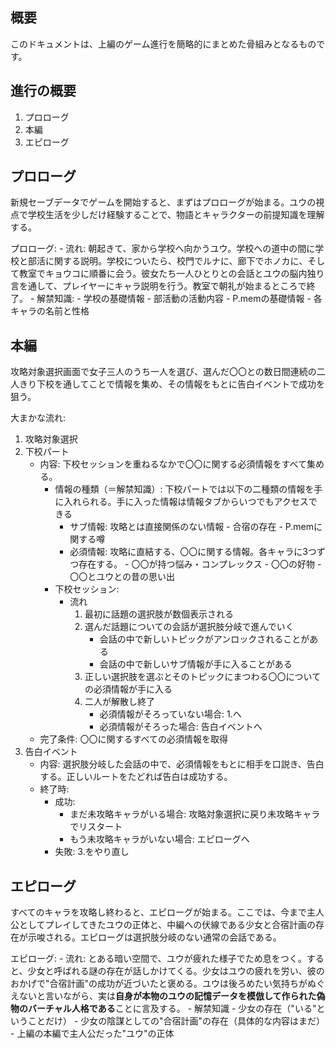 ## 概要
このドキュメントは、上編のゲーム進行を簡略的にまとめた骨組みとなるものです。

## 進行の概要
1. プロローグ
2. 本編
3. エピローグ

## プロローグ
新規セーブデータでゲームを開始すると、まずはプロローグが始まる。ユウの視点で学校生活を少しだけ経験することで、物語とキャラクターの前提知識を理解する。

プロローグ:
    - 流れ: 朝起きて、家から学校へ向かうユウ。学校への道中の間に学校と部活に関する説明。学校についたら、校門でルナに、廊下でホノカに、そして教室でキョウコに順番に会う。彼女たち一人ひとりとの会話とユウの脳内独り言を通して、プレイヤーにキャラ説明を行う。教室で朝礼が始まるところで終了。
    - 解禁知識:
        - 学校の基礎情報
        - 部活動の活動内容
        - P.memの基礎情報
        - 各キャラの名前と性格

## 本編
攻略対象選択画面で女子三人のうち一人を選び、選んだ〇〇との数日間連続の二人きり下校を通してことで情報を集め、その情報をもとに告白イベントで成功を狙う。

大まかな流れ:
1. 攻略対象選択
2. 下校パート
    - 内容: 下校セッションを重ねるなかで〇〇に関する必須情報をすべて集める。
        - 情報の種類（＝解禁知識）: 下校パートでは以下の二種類の情報を手に入れられる。手に入った情報は情報タブからいつでもアクセスできる
            - サブ情報: 攻略とは直接関係のない情報
                    - 合宿の存在
                    - P.memに関する噂
            - 必須情報: 攻略に直結する、〇〇に関する情報。各キャラに3つずつ存在する。
                    - 〇〇が持つ悩み・コンプレックス
                    - 〇〇の好物
                    - 〇〇とユウとの昔の思い出
        - 下校セッション: 
            - 流れ
                1. 最初に話題の選択肢が数個表示される
                2. 選んだ話題についての会話が選択肢分岐で進んでいく
                    - 会話の中で新しいトピックがアンロックされることがある
                    - 会話の中で新しいサブ情報が手に入ることがある
                3. 正しい選択肢を選ぶとそのトピックにまつわる〇〇についての必須情報が手に入る
                4. 二人が解散し終了
                    - 必須情報がそろっていない場合: 1.へ
                    - 必須情報がそろった場合: 告白イベントへ
    - 完了条件: 〇〇に関するすべての必須情報を取得
3. 告白イベント
    - 内容: 選択肢分岐した会話の中で、必須情報をもとに相手を口説き、告白する。正しいルートをたどれば告白は成功する。
    - 終了時:
        - 成功: 
            - まだ未攻略キャラがいる場合: 攻略対象選択に戻り未攻略キャラでリスタート
            - もう未攻略キャラがいない場合: エピローグへ
        - 失敗: 3.をやり直し

## エピローグ
すべてのキャラを攻略し終わると、エピローグが始まる。ここでは、今まで主人公としてプレイしてきたユウの正体と、中編への伏線である少女と合宿計画の存在が示唆される。エピローグは選択肢分岐のない通常の会話である。

エピローグ:
    - 流れ: とある暗い空間で、ユウが疲れた様子でため息をつく。すると、少女と呼ばれる謎の存在が話しかけてくる。少女はユウの疲れを労い、彼のおかげで"合宿計画"の成功が近づいたと褒める。ユウは後ろめたい気持ちがぬぐえないと言いながら、実は**自身が本物のユウの記憶データを模倣して作られた偽物のバーチャル人格である**ことに言及する。
    - 解禁知識
        - 少女の存在（"いる"ということだけ）
        - 少女の陰謀としての"合宿計画"の存在（具体的な内容はまだ）
        - 上編の本編で主人公だった"ユウ"の正体

